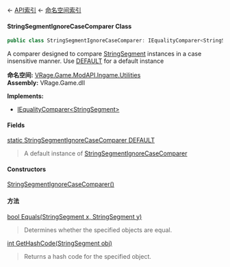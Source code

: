 ← [API索引](Api-Index) ← [命名空间索引](Namespace-Index)

#### StringSegmentIgnoreCaseComparer Class

```csharp
public class StringSegmentIgnoreCaseComparer: IEqualityComparer<StringSegment>
```

A comparer designed to compare [StringSegment](VRage.Game.ModAPI.Ingame.Utilities.StringSegment) instances in a case insensitive manner. Use [DEFAULT](VRage.Game.ModAPI.Ingame.Utilities.StringSegmentIgnoreCaseComparer.DEFAULT) for a default instance

**命名空间:** [VRage.Game.ModAPI.Ingame.Utilities](VRage.Game.ModAPI.Ingame.Utilities)  
**Assembly:** VRage.Game.dll

**Implements:**  
* [IEqualityComparer&lt;StringSegment&gt;](https://docs.microsoft.com/en-us/dotnet/api/System.Collections.Generic.IEqualityComparer-1?view=netframework-4.6)

#### Fields

[static StringSegmentIgnoreCaseComparer DEFAULT](VRage.Game.ModAPI.Ingame.Utilities.StringSegmentIgnoreCaseComparer.DEFAULT)

> A default instance of [StringSegmentIgnoreCaseComparer](VRage.Game.ModAPI.Ingame.Utilities.StringSegmentIgnoreCaseComparer) 

#### Constructors

[StringSegmentIgnoreCaseComparer()](VRage.Game.ModAPI.Ingame.Utilities.StringSegmentIgnoreCaseComparer..ctor)

> 

#### 方法

[bool Equals(StringSegment x, StringSegment y)](VRage.Game.ModAPI.Ingame.Utilities.StringSegmentIgnoreCaseComparer.Equals)

> Determines whether the specified objects are equal.

[int GetHashCode(StringSegment obj)](VRage.Game.ModAPI.Ingame.Utilities.StringSegmentIgnoreCaseComparer.GetHashCode)

> Returns a hash code for the specified object.


